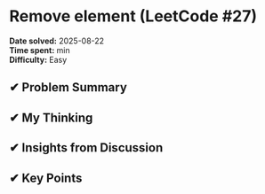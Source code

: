 # Remove element (LeetCode #27)

**Date solved:** 2025-08-22   
**Time spent:**  min  
**Difficulty:** Easy  

## ✔︎ Problem Summary


## ✔︎ My Thinking


## ✔︎ Insights from Discussion


## ✔︎ Key Points


